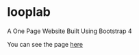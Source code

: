 # looplab

A One Page Website Built Using Bootstrap 4

You can see the page [here](https://vercettizarak.github.io/looplab/)
